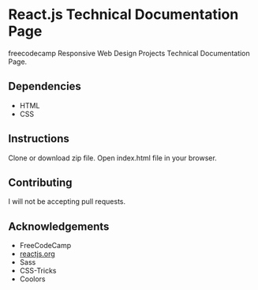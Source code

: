 # React.js Technical Documentation Page
freecodecamp Responsive Web Design Projects Technical Documentation Page.

## Dependencies 
* HTML
* CSS

## Instructions
Clone or download zip file. Open index.html file in your browser.

## Contributing
I will not be accepting pull requests.

## Acknowledgements 
* FreeCodeCamp 
* [reactjs.org](https://reactjs.org/)
* Sass
* CSS-Tricks
* Coolors